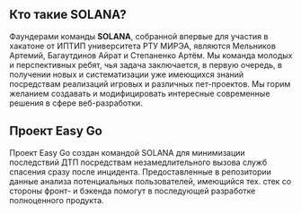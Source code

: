 ## Кто такие SOLANA?
Фаундерами команды **SOLANA**, собранной впервые для участия в хакатоне от ИПТИП университета РТУ МИРЭА, являются Мельников Артемий, Багаутдинов Айрат и Степаненко Артём.
Мы команда молодых и перспективных ребят, чья задача заключается, в первую очередь, в получении новых и систематизации уже имеющихся знаний посредствам реализаций игровых и различных пет-проектов. Мы горим желанием создавать и модифицировать интересные современные решения в сфере веб-разработки.
## Проект Easy Go
Проект Easy Go создан командой SOLANA для минимизации последствий ДТП посредствам незамедлительного вызова служб спасения сразу после инцидента. Предоставленные в репозитории данные анализа потенциальных пользователей, имеющийся тех. стек со стороны фронт- и бэкенда помогут в последующей разработке полноценного продукта.
